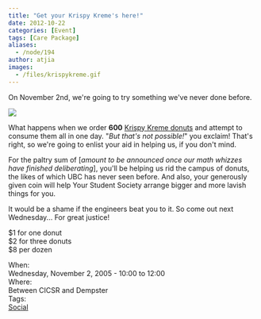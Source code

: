 ```yaml
---
title: "Get your Krispy Kreme's here!"
date: 2012-10-22
categories: [Event]
tags: [Care Package]
aliases:
  - /node/194
author: atjia
images:
  - /files/krispykreme.gif
---
```


<div class="field field-name-body field-type-text-with-summary field-label-hidden"><div class="field-items"><div class="field-item even"><p>On November 2nd, we&apos;re going to try something we&apos;ve never done before.  </p>
<p><img src="/files/krispykreme.gif"></p>
<p>What happens when we order <b>600</b> <a href="http://www.krispykreme.com/">Krispy Kreme donuts</a> and attempt to consume them all in one day.  &quot;<i>But that&apos;s not possible!</i>&quot; you exclaim!  That&apos;s right, so we&apos;re going to enlist your aid in helping us, if you don&apos;t mind.</p>
<p>For the paltry sum of [<i>amount to be announced once our math whizzes have finished deliberating</i>], you&apos;ll be helping us rid the campus of donuts, the likes of which UBC has never seen before.  And also, your generously given coin will help Your Student Society arrange bigger and more lavish things for you.</p>
<p> It would be a shame if the engineers beat you to it.  So come out next Wednesday...  For great justice! </p>
<p>$1 for one donut<br>
$2 for three donuts<br>
$8 per dozen</p>
</div></div></div><div class="field field-name-field-dates field-type-datetime field-label-above"><div class="field-label">When:&#xA0;</div><div class="field-items"><div class="field-item even"><span class="date-display-single">Wednesday, November 2, 2005 - <span class="date-display-range"><span class="date-display-start">10:00</span> to <span class="date-display-end">12:00</span></span></span></div></div></div><div class="field field-name-field-location field-type-text field-label-above"><div class="field-label">Where:&#xA0;</div><div class="field-items"><div class="field-item even">Between CICSR and Dempster</div></div></div>    <footer>
    <div class="field field-name-field-tags field-type-taxonomy-term-reference field-label-above"><div class="field-label">Tags:&#xA0;</div><div class="field-items"><div class="field-item even"><a href="/social">Social</a></div></div></div>      </footer>
